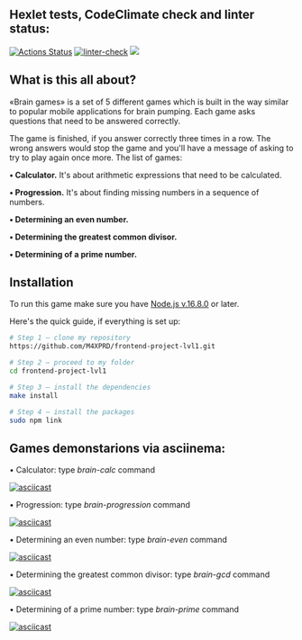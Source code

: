## Hexlet tests, CodeClimate check and linter status:
[![Actions Status](https://github.com/M4XPRD/frontend-project-lvl1/workflows/hexlet-check/badge.svg)](https://github.com/M4XPRD/frontend-project-lvl1/actions)
[![linter-check](https://github.com/M4XPRD/frontend-project-lvl1/actions/workflows/linter-check.yml/badge.svg)](https://github.com/M4XPRD/frontend-project-lvl1/actions/workflows/linter-check.yml)
<a href="https://codeclimate.com/github/codeclimate/codeclimate/maintainability"><img src="https://api.codeclimate.com/v1/badges/a99a88d28ad37a79dbf6/maintainability" /></a>

## What is this all about?

«Brain games» is a set of 5 different games which is built in the way similar to popular mobile applications for brain pumping. Each game asks questions that need to be answered correctly. 

The game is finished, if you answer correctly three times in a row. The wrong answers would stop the game and you'll have a message of asking to try to play again once more. The list of games:


**• Calculator.** It's about arithmetic expressions that need to be calculated.

**• Progression.** It's about finding missing numbers in a sequence of numbers.

**• Determining an even number.**

**• Determining the greatest common divisor.**

**• Determining of a prime number.**

## Installation

To run this game make sure you have [Node.js v.16.8.0](https://nodejs.org/en/) or later.

Here's the quick guide, if everything is set up:

```sh
# Step 1 — clone my repository
https://github.com/M4XPRD/frontend-project-lvl1.git

# Step 2 — proceed to my folder
cd frontend-project-lvl1

# Step 3 — install the dependencies
make install

# Step 4 — install the packages
sudo npm link
```
## Games demonstarions via asciinema:

• Calculator: type *brain-calc* command 

[![asciicast](https://asciinema.org/a/445228.svg)](https://asciinema.org/a/445228)

• Progression: type *brain-progression* command

[![asciicast](https://asciinema.org/a/446259.svg)](https://asciinema.org/a/446259)

• Determining an even number: type *brain-even* command

[![asciicast](https://asciinema.org/a/444554.svg)](https://asciinema.org/a/444554)

• Determining the greatest common divisor: type *brain-gcd* command

[![asciicast](https://asciinema.org/a/445356.svg)](https://asciinema.org/a/445356)

• Determining of a prime number: type *brain-prime* command

[![asciicast](https://asciinema.org/a/446284.svg)](https://asciinema.org/a/446284)
